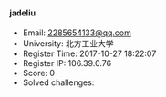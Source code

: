 #### jadeliu  

* Email: 2285654133@qq.com  
* University: 北方工业大学  
* Register Time: 2017-10-27 18:22:07  
* Register IP: 106.39.0.76  
* Score: 0  
* Solved challenges: 

